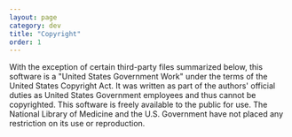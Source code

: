 ```yaml
---
layout: page
category: dev
title: "Copyright"
order: 1
---
```

With the exception of certain third-party files summarized below, this software is a "United States Government Work" under the terms of the United States Copyright Act.  It was written as part of the authors' official duties as United States Government employees and thus cannot be copyrighted.  This software is freely available to the public for use. The National Library of Medicine and the U.S. Government have not placed any restriction on its use or reproduction.
